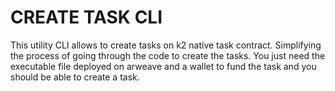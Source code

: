 # CREATE TASK CLI

This utility CLI allows to create tasks on k2 native task contract. Simplifying the process of going through the code to create the tasks. You just need the executable file deployed on arweave and a wallet to fund the task and you should be able to create a task.
